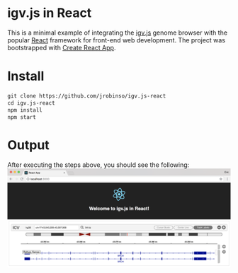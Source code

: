 # igv.js in React
This is a minimal example of integrating the [igv.js](https://github.com/igvteam/igv.js) genome browser with the 
popular [React](https://reactjs.org/) framework for front-end web development.  The project was bootstrapped 
with [Create React App](https://github.com/facebookincubator/create-react-app).

# Install
```
git clone https://github.com/jrobinso/igv.js-react
cd igv.js-react
npm install
npm start
```

# Output
After executing the steps above, you should see the following:
![igv.js in React screenshot](https://raw.githubusercontent.com/eweitz/igv.js-react/master/igv-js_react_example.png)

